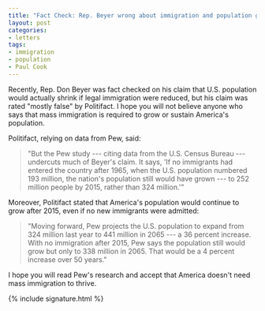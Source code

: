 ```yaml
---
title: "Fact Check: Rep. Beyer wrong about immigration and population growth"
layout: post
categories:
- letters
tags:
- immigration
- population
- Paul Cook
---
```


Recently, Rep. Don Beyer was fact checked on his claim that U.S. population would actually shrink if legal immigration were reduced, but his claim was rated "mostly false" by Politifact. I hope you will not believe anyone who says that mass immigration is required to grow or sustain America's population.

Politifact, relying on data from Pew, said:

> "But the Pew study --- citing data from the U.S. Census Bureau --- undercuts much of Beyer's claim. It says, 'If no immigrants had entered the country after 1965, when the U.S. population numbered 193 million, the nation's population still would have grown --- to 252 million people by 2015, rather than 324 million.'"

Moreover, Politifact stated that America's population would continue to grow after 2015, even if no new immigrants were admitted:

> "Moving forward, Pew projects the U.S. population to expand from 324 million last year to 441 million in 2065 --- a 36 percent increase. With no immigration after 2015, Pew says the population still would grow but only to 338 million in 2065. That would be a 4 percent increase over 50 years."

I hope you will read Pew's research and accept that America doesn't need mass immigration to thrive.

{% include signature.html %}
